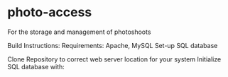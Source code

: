 photo-access
============

For the storage and management of photoshoots

Build Instructions:
Requirements: Apache, MySQL
Set-up SQL database

Clone Repository to correct web server location for your system
Initialize SQL database with:
<TODO>





